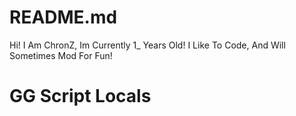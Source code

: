 # README.md
Hi! 
I Am ChronZ, Im Currently 1_ Years Old!
I Like To Code, And Will Sometimes Mod For Fun!

# GG Script Locals
